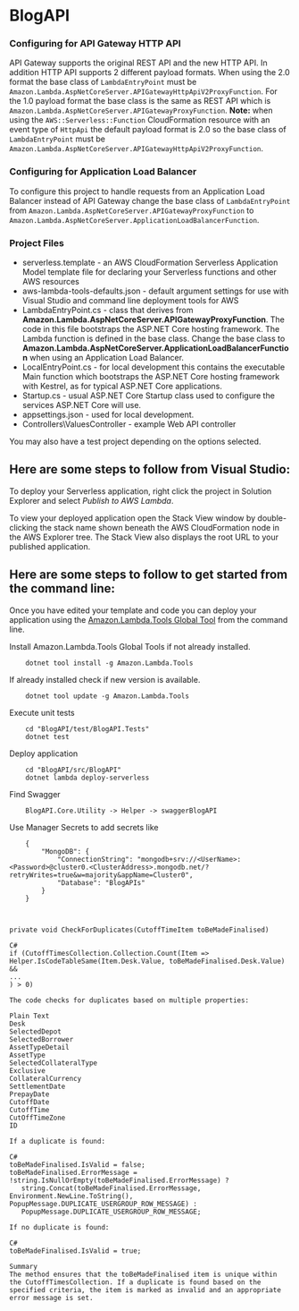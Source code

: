 # BlogAPI

### Configuring for API Gateway HTTP API ###

API Gateway supports the original REST API and the new HTTP API. In addition HTTP API supports 2 different
payload formats. When using the 2.0 format the base class of `LambdaEntryPoint` must be `Amazon.Lambda.AspNetCoreServer.APIGatewayHttpApiV2ProxyFunction`.
For the 1.0 payload format the base class is the same as REST API which is `Amazon.Lambda.AspNetCoreServer.APIGatewayProxyFunction`.
**Note:** when using the `AWS::Serverless::Function` CloudFormation resource with an event type of `HttpApi` the default payload
format is 2.0 so the base class of `LambdaEntryPoint` must be `Amazon.Lambda.AspNetCoreServer.APIGatewayHttpApiV2ProxyFunction`.


### Configuring for Application Load Balancer ###

To configure this project to handle requests from an Application Load Balancer instead of API Gateway change
the base class of `LambdaEntryPoint` from `Amazon.Lambda.AspNetCoreServer.APIGatewayProxyFunction` to 
`Amazon.Lambda.AspNetCoreServer.ApplicationLoadBalancerFunction`.

### Project Files ###

* serverless.template - an AWS CloudFormation Serverless Application Model template file for declaring your Serverless functions and other AWS resources
* aws-lambda-tools-defaults.json - default argument settings for use with Visual Studio and command line deployment tools for AWS
* LambdaEntryPoint.cs - class that derives from **Amazon.Lambda.AspNetCoreServer.APIGatewayProxyFunction**. The code in 
this file bootstraps the ASP.NET Core hosting framework. The Lambda function is defined in the base class.
Change the base class to **Amazon.Lambda.AspNetCoreServer.ApplicationLoadBalancerFunction** when using an 
Application Load Balancer.
* LocalEntryPoint.cs - for local development this contains the executable Main function which bootstraps the ASP.NET Core hosting framework with Kestrel, as for typical ASP.NET Core applications.
* Startup.cs - usual ASP.NET Core Startup class used to configure the services ASP.NET Core will use.
* appsettings.json - used for local development.
* Controllers\ValuesController - example Web API controller

You may also have a test project depending on the options selected.

## Here are some steps to follow from Visual Studio:

To deploy your Serverless application, right click the project in Solution Explorer and select *Publish to AWS Lambda*.

To view your deployed application open the Stack View window by double-clicking the stack name shown beneath the AWS CloudFormation node in the AWS Explorer tree. The Stack View also displays the root URL to your published application.

## Here are some steps to follow to get started from the command line:

Once you have edited your template and code you can deploy your application using the [Amazon.Lambda.Tools Global Tool](https://github.com/aws/aws-extensions-for-dotnet-cli#aws-lambda-amazonlambdatools) from the command line.

Install Amazon.Lambda.Tools Global Tools if not already installed.
```
    dotnet tool install -g Amazon.Lambda.Tools
```

If already installed check if new version is available.
```
    dotnet tool update -g Amazon.Lambda.Tools
```

Execute unit tests
```
    cd "BlogAPI/test/BlogAPI.Tests"
    dotnet test
```

Deploy application
```
    cd "BlogAPI/src/BlogAPI"
    dotnet lambda deploy-serverless
```

Find Swagger
```
    BlogAPI.Core.Utility -> Helper -> swaggerBlogAPI
```

Use Manager Secrets to add secrets like
```
    {
        "MongoDB": {
            "ConnectionString": "mongodb+srv://<UserName>:<Password>@cluster0.<ClusterAddress>.mongodb.net/?retryWrites=true&w=majority&appName=Cluster0",
            "Database": "BlogAPIs"
        }
    }



private void CheckForDuplicates(CutoffTimeItem toBeMadeFinalised)
 
C#
if (CutoffTimesCollection.Collection.Count(Item => 
Helper.IsCodeTableSame(Item.Desk.Value, toBeMadeFinalised.Desk.Value) &&
...
) > 0)

The code checks for duplicates based on multiple properties:
 
Plain Text
Desk
SelectedDepot
SelectedBorrower
AssetTypeDetail
AssetType
SelectedCollateralType
Exclusive
CollateralCurrency
SettlementDate
PrepayDate
CutoffDate
CutoffTime
CutOffTimeZone
ID
 
If a duplicate is found:
 
C#
toBeMadeFinalised.IsValid = false;
toBeMadeFinalised.ErrorMessage = !string.IsNullOrEmpty(toBeMadeFinalised.ErrorMessage) ? 
   string.Concat(toBeMadeFinalised.ErrorMessage, Environment.NewLine.ToString(), PopupMessage.DUPLICATE_USERGROUP_ROW_MESSAGE) : 
   PopupMessage.DUPLICATE_USERGROUP_ROW_MESSAGE;
 
If no duplicate is found:
 
C#
toBeMadeFinalised.IsValid = true;
 
Summary
The method ensures that the toBeMadeFinalised item is unique within the CutoffTimesCollection. If a duplicate is found based on the specified criteria, the item is marked as invalid and an appropriate error message is set.
